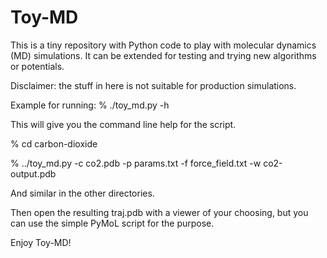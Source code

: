 # Toy-MD
This is a tiny repository with Python code to play with molecular
dynamics (MD) simulations. It can be extended for testing and
trying new algorithms or potentials. 

Disclaimer: the stuff in here is not suitable for production simulations.

Example for running:
% ./toy_md.py -h

This will give you the command line help for the script.

% cd carbon-dioxide

% ../toy_md.py -c co2.pdb -p params.txt
-f force_field.txt -w co2-output.pdb

And similar in the other directories.

Then open the resulting traj.pdb with a viewer of your choosing, but you can
use the simple PyMoL script for the purpose.

Enjoy Toy-MD!

